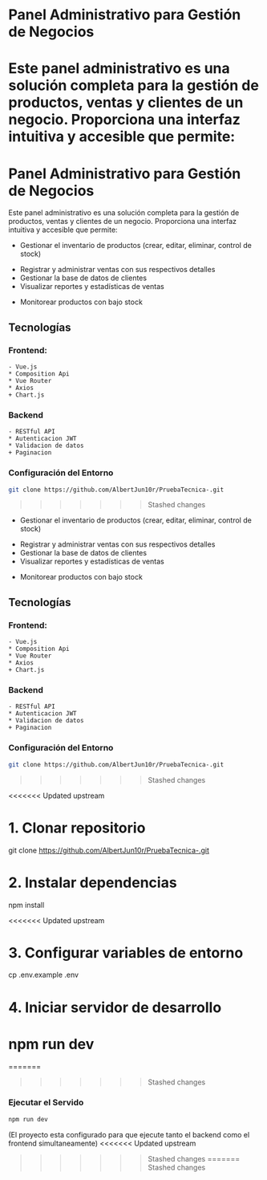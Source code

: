 # Panel Administrativo para Gestión de Negocios
Este panel administrativo es una solución completa para la gestión de productos, ventas y clientes de un negocio. Proporciona una interfaz intuitiva y accesible que permite:
=======
# Panel Administrativo para Gestión de Negocios
Este panel administrativo es una solución completa para la gestión de productos, ventas y clientes de un negocio. Proporciona una interfaz intuitiva y accesible que permite:

   - Gestionar el inventario de productos (crear, editar, eliminar, control de stock)
   * Registrar y administrar ventas con sus respectivos detalles
   * Gestionar la base de datos de clientes
   * Visualizar reportes y estadísticas de ventas
   + Monitorear productos con bajo stock

## Tecnologías

### Frontend:

    - Vue.js
    * Composition Api
    * Vue Router
    * Axios
    + Chart.js

### Backend

    - RESTful API
    * Autenticacion JWT
    * Validacion de datos
    + Paginacion

### Configuración del Entorno
```sh
git clone https://github.com/AlbertJun10r/PruebaTecnica-.git
```
>>>>>>> Stashed changes

   - Gestionar el inventario de productos (crear, editar, eliminar, control de stock)
   * Registrar y administrar ventas con sus respectivos detalles
   * Gestionar la base de datos de clientes
   * Visualizar reportes y estadísticas de ventas
   + Monitorear productos con bajo stock

## Tecnologías

### Frontend:

    - Vue.js
    * Composition Api
    * Vue Router
    * Axios
    + Chart.js

### Backend

    - RESTful API
    * Autenticacion JWT
    * Validacion de datos
    + Paginacion

### Configuración del Entorno
```sh
git clone https://github.com/AlbertJun10r/PruebaTecnica-.git
```
>>>>>>> Stashed changes

<<<<<<< Updated upstream
# 1. Clonar repositorio
git clone https://github.com/AlbertJun10r/PruebaTecnica-.git

# 2. Instalar dependencias
npm install

<<<<<<< Updated upstream
# 3. Configurar variables de entorno
cp .env.example .env

# 4. Iniciar servidor de desarrollo
npm run dev
=======
=======
>>>>>>> Stashed changes
### Ejecutar el Servido

```sh
npm run dev
```
(El proyecto esta configurado para que ejecute tanto el backend como el frontend simultaneamente)
<<<<<<< Updated upstream
>>>>>>> Stashed changes
=======
>>>>>>> Stashed changes
